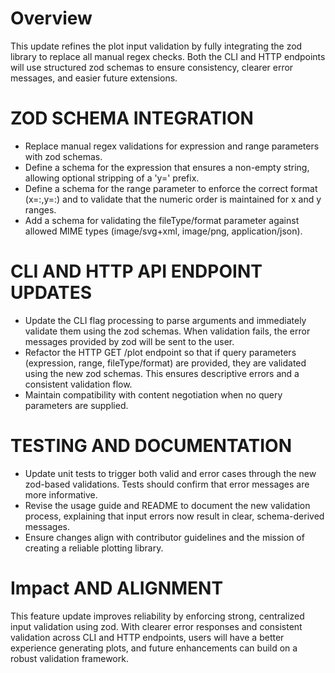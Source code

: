 # Overview
This update refines the plot input validation by fully integrating the zod library to replace all manual regex checks. Both the CLI and HTTP endpoints will use structured zod schemas to ensure consistency, clearer error messages, and easier future extensions.

# ZOD SCHEMA INTEGRATION
- Replace manual regex validations for expression and range parameters with zod schemas.
- Define a schema for the expression that ensures a non-empty string, allowing optional stripping of a 'y=' prefix.
- Define a schema for the range parameter to enforce the correct format (x=<min>:<max>,y=<min>:<max>) and to validate that the numeric order is maintained for x and y ranges.
- Add a schema for validating the fileType/format parameter against allowed MIME types (image/svg+xml, image/png, application/json).

# CLI AND HTTP API ENDPOINT UPDATES
- Update the CLI flag processing to parse arguments and immediately validate them using the zod schemas. When validation fails, the error messages provided by zod will be sent to the user.
- Refactor the HTTP GET /plot endpoint so that if query parameters (expression, range, fileType/format) are provided, they are validated using the new zod schemas. This ensures descriptive errors and a consistent validation flow.
- Maintain compatibility with content negotiation when no query parameters are supplied.

# TESTING AND DOCUMENTATION
- Update unit tests to trigger both valid and error cases through the new zod-based validations. Tests should confirm that error messages are more informative.
- Revise the usage guide and README to document the new validation process, explaining that input errors now result in clear, schema-derived messages.
- Ensure changes align with contributor guidelines and the mission of creating a reliable plotting library.

# Impact AND ALIGNMENT
This feature update improves reliability by enforcing strong, centralized input validation using zod. With clearer error responses and consistent validation across CLI and HTTP endpoints, users will have a better experience generating plots, and future enhancements can build on a robust validation framework.